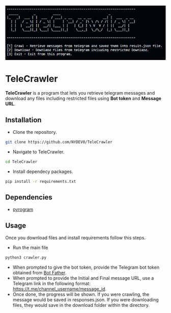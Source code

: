 ![](image/banner.png)
# **TeleCrawler**
**TeleCrawler** is a program that lets you retrieve telegram messages and download any files including restricted files using **Bot token** and **Message URL**.

## **Installation**
- Clone the repository.

```sh
git clone https://github.com/NYDEV0/TeleCrawler
```
- Navigate to TeleCrawler.
```sh
cd TeleCrawler
```
- Install dependecy packages.
```sh
pip install -r requirements.txt
```

## **Dependencies**
* [pyrogram]()

## **Usage**
Once you download files and install requirements follow this steps.
- Run the main file
```sh 
python3 crawler.py
```
- When prompted to give the bot token, provide the Telegram bot token obtained from [Bot Father](https://t.me/botfather).
- When prompted to provide the Initial and Final message URL, use a Telegram link in the following format: https://t.me/channel_username/message_id.
- Once done, the progress will be shown. If you were crawling, the message would be saved in responses.json. If you were downloading files, they would save in the download folder within the directory.
